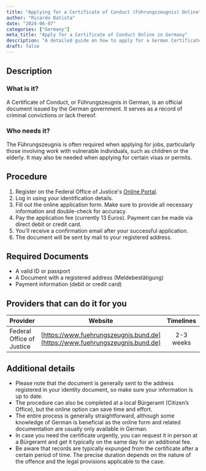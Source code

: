 ```yaml
---
title: "Applying for a Certificate of Conduct (Führungszeugnis) Online"
author: "Ricardo Batista"
date: "2024-06-07"
categories: ["Germany"]
meta_title: "Apply for a Certificate of Conduct Online in Germany"
description: "A detailed guide on how to apply for a German Certificate of Conduct (Führungszeugnis) online."
draft: false
---
```


## Description
### What is it?
A Certificate of Conduct, or Führungszeugnis in German, is an official document issued by the German government. It serves as a record of criminal convictions or lack thereof.

### Who needs it?
The Führungszeugnis is often required when applying for jobs, particularly those involving work with vulnerable individuals, such as children or the elderly. It may also be needed when applying for certain visas or permits.

## Procedure
1. Register on the Federal Office of Justice's [Online Portal](https://www.fuehrungszeugnis.bund.de/). 
2. Log in using your identification details.
3. Fill out the online application form. Make sure to provide all necessary information and double-check for accuracy.
4. Pay the application fee (currently 13 Euros). Payment can be made via direct debit or credit card.
5. You'll receive a confirmation email after your successful application.
6. The document will be sent by mail to your registered address. 

## Required Documents
- A valid ID or passport
- A Document with a registered address (Meldebestätigung)
- Payment information (debit or credit card)

## Providers that can do it for you

| Provider        |     Website     |     Timelines    |       Cost      |
| --------------- | --------------- |  :-------------: | :-------------: |
| Federal Office of Justice      |  [https://www.fuehrungszeugnis.bund.de](https://www.fuehrungszeugnis.bund.de)       |      2-3 weeks      |        13 Euros       |

## Additional details
- Please note that the document is generally sent to the address registered in your identity document, so make sure your information is up to date.
- The procedure can also be completed at a local Bürgeramt (Citizen’s Office), but the online option can save time and effort.
- The entire process is generally straightforward, although some knowledge of German is beneficial as the online form and related documentation are usually only available in German.
- In case you need the certificate urgently, you can request it in person at a Bürgeramt and get it typically on the same day for an additional fee.
- Be aware that records are typically expunged from the certificate after a certain period of time. The precise duration depends on the nature of the offence and the legal provisions applicable to the case.
